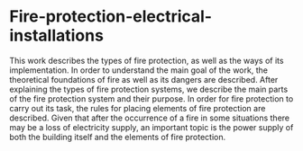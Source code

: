 # Fire-protection-electrical-installations

This work describes the types of fire protection, as well as the ways of its implementation. In order 
to understand the main goal of the work, the theoretical foundations of fire as well as its dangers are 
described. After explaining the types of fire protection systems, we describe the main parts of the 
fire protection system and their purpose. In order for fire protection to carry out its task, the rules 
for placing elements of fire protection are described. Given that after the occurrence of a fire in 
some situations there may be a loss of electricity supply, an important topic is the power supply of 
both the building itself and the elements of fire protection.
